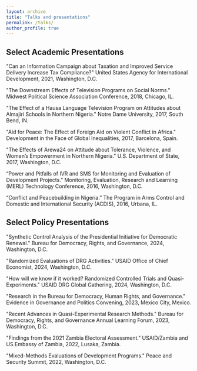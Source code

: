 ```yaml
---
layout: archive
title: "Talks and presentations"
permalink: /talks/
author_profile: true
---
```


## Select Academic Presentations

"Can an Information Campaign about Taxation and Improved Service Delivery Increase Tax Compliance?" United States Agency for International Development, 2021, Washington, D.C. <!--Social and Behavioral Change CoP-->

"The Downstream Effects of Television Programs on Social Norms." Midwest Political Science Association Conference, 2018, Chicago, IL.

"The Effect of a Hausa Language Television Program on Attitudes about Almajiri Schools in Northern Nigeria." Notre Dame University, 2017, South Bend, IN.

"Aid for Peace: The Effect of Foreign Aid on Violent Conflict in Africa." Development in the Face of Global Inequalities, 2017, Barcelona, Spain.
<!--
"Aid for Peace: The Effect of Governance Aid on Political Violence in Africa." International Foundation for Electoral Systems, 2016, Washington, D.C.
-->

"The Effects of Arewa24 on Attitude about Tolerance, Violence, and Women’s Empowerment in Northern Nigeria." U.S. Department of State, 2017, Washington, D.C.

“Power and Pitfalls of IVR and SMS for Monitoring and Evaluation of Development Projects.” Monitoring, Evaluation, Research and Learning (MERL) Technology Conference, 2016, Washington, D.C.

“Conflict and Peacebuilding in Nigeria.” The Program in Arms Control and Domestic and International Security (ACDIS), 2016, Urbana, IL.

<!--
Illinois Center for African Studies 2023 - Decentralization, Service Delivery, and Taxation

Illinois Center for African Studies 2023 - Bridging Research and Policy through Government-Research Collaborations

Illinois Center for African Studies 2019 - Collective Action and Solid Waste Collection in Zomba, Malawi

Illinois 2021 Malawi project (also MPSA 2021?)

Uni of Michigan Sustainable Development Conference: "A Field Experiment to Increase Tax Compliance in Zomba, Malawi"

MPSA – “Engaging Communities for Peace in Nigeria”

Improving Intergroup Relations Amid Group Conflict: An Intergroup Contact Field Experiment in Nigeria (UofI FSA)
Maize and Moo: The Effects of Intergroup Contact in an Active Conflict (UofI FSA)

University of Illinois – Washington University Exchange 2017 – “Aid for Peace: The Effect of Foreign Aid on Violent Conflict in Africa”

University of Illinois Student-Faculty Series 2017 – “Aid for Peace: The Effect of Foreign Aid on Violent Conflict
in Africa”

MPSA 2018 - Can Radio Soap Operas Catalyze Social Change?

MPSA 2016 – “Person-first Political Language and Affective Polarization”

University of Illinois Faculty-Student Series 2016 – “Engaging Communities for Peace in Nigeria”

MPSA 2014 – “Playing to Your Audience: The Medium of Information and Information’s Effectiveness”
-->

## Select Policy Presentations

"Synthetic Control Analysis of the Presidential Initiative for Democratic Renewal." Bureau for Democracy, Rights, and Governance, 2024, Washington, D.C.

"Randomized Evaluations of DRG Activities." USAID Office of Chief Economist, 2024, Washington, D.C.

"How will we know if it worked? Randomized Controlled Trials and Quasi-Experiments." USAID DRG Global Gathering, 2024, Washington, D.C.

"Research in the Bureau for Democracy, Human Rights, and Governance." Evidence in Governance and Politics Convening, 2023, Mexico City, Mexico. 

"Recent Advances in Quasi-Experimental Research Methods." Bureau for Democracy, Rights, and Governance Annual Learning Forum, 2023, Washington, D.C.

"Findings from the 2021 Zambia Electoral Assessment." USAID/Zambia and US Embassy of Zambia, 2022, Lusaka, Zambia.

"Mixed-Methods Evaluations of Development Programs." Peace and Security Summit, 2022, Washington, D.C.

<!--
EGAP 2022: Research in the Center for Democracy, Human Rights, and Governance

Annual Learning Forum 2024 - Did we succeed? All you ever wanted to know but were afraid to ask about developing robust outcome indicators

Presentation to State Dept: "Findings from the Youth Engagement Survey Experiment"

DRG Fundamentals 2021 - What is Democracy

Impact Evaluations (for USAID/Iraq in 2024)

Democracy Data (for USAID/Peru and USAID/Zambia in 2020)

Peace and Security Council - Designing and Evaluating a Social Cohesion Intervention in Mali

Social and Behavioral Change CoP 2022 - "Lessons from Failed Research: How do I fail thee? Let Me Count the Ways"

DRG Spark Talk 2021 - Learning, Evidence, and Analysis Platform

DRG Spark Talk 2021 - Democracy Data Visualizations

DRG Global Gathering 2023 - "Lessons from Social Cohesion Research"

DRG Global Gathering 2021 - "Democracy Delivers: The Tangible Benefits of Democracy"
-->

<!--
## Select Guest Lectures

Conceptualizing and Measuring Human Rights - 

Democracy Data - Yale

Bocconi University - Fieldwork and Field Experiments

## Select Organized Events

EGAP 2023: Policymaker priorities and practitioner updates on important programmatic initiatives

Summit for Democracy Year of Action Panel (2022)

Evidence and Learning Talk Series (20+ events from 2022-2024)
-->

